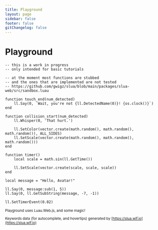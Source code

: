 ```yaml
---
title: Playground
layout: page
sidebar: false
footer: false
gitChangelog: false
---
```


<div class="relative mx-8 my-7 flex flex-col gap-3 [&>h1]:text-xl">

# Playground <Badge class="absolute right-0" type="info" text="work in progress" />

<SLuaRepl class="min-h-[calc(100vh-13.5rem)]" storage-key="playground">

```luau
-- this is a work in progress
-- only intended for basic tutorials

-- at the moment most functions are stubbed
-- and the ones that are implemented are not tested
-- https://github.com/gwigz/slua/blob/main/packages/slua-web/src/sandbox.luau

function touch_end(num_detected)
	ll.Say(0, `Wait, you're not {ll.DetectedName(0)}! {os.clock()}`)
end

function collision_start(num_detected)
	ll.Whisper(0, 'That hurt.')

	ll.SetColor(vector.create(math.random(), math.random(), math.random()), ALL_SIDES)
	ll.SetScale(vector.create(math.random(), math.random(), math.random()))
end

function timer()
	local scale = math.sin(ll.GetTime())

	ll.SetScale(vector.create(scale, scale, scale))
end

local message = "Hello, Avatar!"

ll.Say(0, message:sub(1, 5))
ll.Say(0, ll.GetSubString(message, -7, -1))

ll.SetTimerEvent(0.02)
```

</SLuaRepl>

<small class="text-sm text-muted-foreground [&_a]:underline [&_a]:hover:text-primary-foreground">

Playground uses Luau.Web.js, and some magic!

Keywords data (for autocomplete, and hovertips) generated by [https://slua.wlf.io](https://slua.wlf.io)

</small>

</div>
